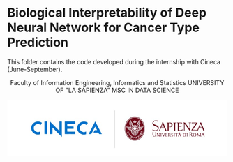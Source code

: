 # Biological Interpretability of Deep Neural Network for Cancer Type Prediction
This folder contains the code developed during the internship with Cineca (June-September).
<p align="center">
Faculty of Information Engineering, Informatics and Statistics
UNIVERSITY OF "LA SAPIENZA"
MSC IN DATA SCIENCE
</p>
<p align="center">
  <img src="https://github.com/qtt-alessandro/INTERNSHIP-CINECA/blob/main/README_img/logo.jpeg" />
</p>











